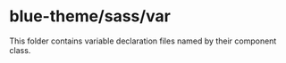 # blue-theme/sass/var

This folder contains variable declaration files named by their component class.
